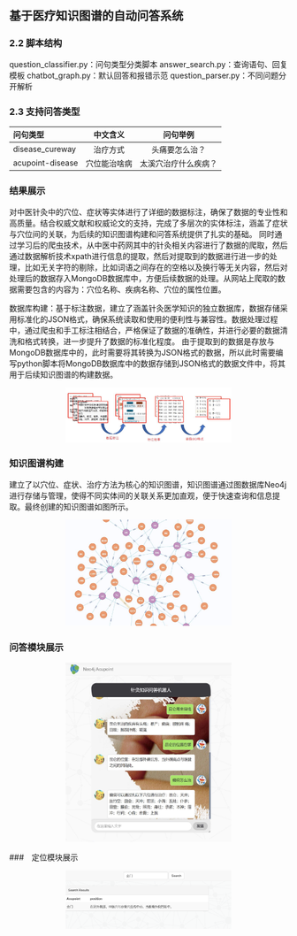 ##  基于医疗知识图谱的自动问答系统
### 2.2 脚本结构
question_classifier.py：问句类型分类脚本
answer_search.py：查询语句、回复模板
chatbot_graph.py：默认回答和报错示范
question_parser.py：不同问题分开解析

### 2.3 支持问答类型

| 问句类型 | 中文含义 |    问句举例    |
| :--- | :---: |:----------:|
| disease_cureway | 治疗方式 |  头痛要怎么治？   |
| acupoint-disease| 穴位能治啥病| 太溪穴治疗什么疾病？ |

### 结果展示
对中医针灸中的穴位、症状等实体进行了详细的数据标注，确保了数据的专业性和高质量。结合权威文献和权威论文的支持，完成了多层次的实体标注，涵盖了症状与穴位间的关联，为后续的知识图谱构建和问答系统提供了扎实的基础。
同时通过学习后的爬虫技术，从中医中药网其中的针灸相关内容进行了数据的爬取，然后通过数据解析技术xpath进行信息的提取，然后对提取到的数据进行进一步的处理，比如无关字符的剔除，比如词语之间存在的空格以及换行等无关内容，然后对处理后的数据存入MongoDB数据库中，方便后续数据的处理。从网站上爬取的数据需要包含的内容为：穴位名称、疾病名称、穴位的属性位置。

数据库构建：基于标注数据，建立了涵盖针灸医学知识的独立数据库，数据存储采用标准化的JSON格式，确保系统读取和使用的便利性与兼容性。数据处理过程中，通过爬虫和手工标注相结合，严格保证了数据的准确性，并进行必要的数据清洗和格式转换，进一步提升了数据的标准化程度。
由于提取到的数据是存放与MongoDB数据库中的，此时需要将其转换为JSON格式的数据，所以此时需要编写python脚本将MongoDB数据库中的数据存储到JSON格式的数据文件中，将其用于后续知识图谱的构建数据。

<div align="center">
  <img src="./pictures/数据标注.jpg" alt="数据标注示意图" width="300" />
</div>

### 知识图谱构建
建立了以穴位、症状、治疗方法为核心的知识图谱，知识图谱通过图数据库Neo4j进行存储与管理，使得不同实体间的关联关系更加直观，便于快速查询和信息提取。最终创建的知识图谱如图所示。

<div align="center">
  <img src="./pictures/知识图谱.jpg" alt="知识图谱展示" width="300" />
</div>  

### 问答模块展示  
<div align="center">
<img src="./pictures/问答模块.jpg" alt="问答模块功能展示" width="300" />
</div>

###　定位模块展示  
<div align="center">
<img src="./pictures/定位.png" alt="穴位位置询问模块" width="300" />
</div>
